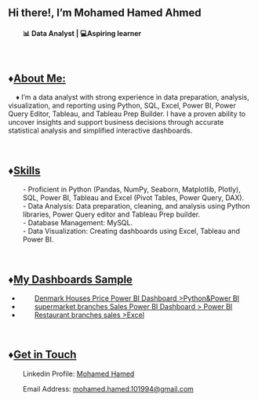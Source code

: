 <h2 class="heading-element" dir="auto">Hi there!, I&rsquo;m Mohamed Hamed Ahmed</h2>
<h4 style="padding-left: 30px;">📊&nbsp;<strong>Data Analyst&nbsp;| 💻Aspiring learner</strong></h4>
<p>&nbsp;</p>
<h2>&diams;<span style="text-decoration: underline;">About Me:</span></h2>
<p style="text-align: left;">&nbsp; &nbsp; &diams;&nbsp;I&rsquo;m a data analyst with strong experience in data preparation, analysis, visualization, and reporting using Python, SQL, Excel, Power BI, Power Query Editor, Tableau, and Tableau Prep Builder. I have a proven ability to uncover insights and support business decisions through accurate statistical analysis and simplified interactive dashboards.</p>
<p>&nbsp;</p>
<h2 style="text-align: left;">&diams;<span style="text-decoration: underline;">Skills</span></h2>
<p style="padding-left: 30px;">- Proficient in Python (Pandas, NumPy, Seaborn, Matplotlib, Plotly), SQL, Power BI, Tableau and Excel (Pivot Tables, Power Query, DAX).<br /> - Data Analysis:&nbsp;Data preparation, cleaning, and analysis using Python libraries, Power Query editor and Tableau Prep builder.<br /> - Database Management: MySQL.<br /> - Data Visualization: Creating dashboards using Excel, Tableau and Power BI.</p>
<p style="padding-left: 30px;">&nbsp;</p>
<h2>&diams;<span style="text-decoration: underline;">My Dashboards Sample</span></h2>
<ul>
<li style="padding-left: 30px;"><span style="text-decoration: underline;"><a href="https://drive.google.com/drive/folders/1J1A_p5c8ywg8Hqjbg-yup_FMfjHdoLVU?usp=sharing">Denmark Houses Price Power BI Dashboard &gt;Python&amp;Power BI</a></span></li>
<li style="padding-left: 30px;"><span style="text-decoration: underline;"><a href="https://drive.google.com/drive/folders/1k7y54zpobE2VQ1evB1bciRu3EJtXR8TM?usp=sharing">supermarket branches Sales Power BI Dashboard &gt; Power BI</a></span></li>
<li style="padding-left: 30px;"><span style="text-decoration: underline;"><a href="https://drive.google.com/drive/folders/1ncocfYDVs1r4f5hKa2cLiZxNHhCmR2J8?usp=sharing">Restaurant branches sales &gt;Excel</a></span></li>
</ul>
<p>&nbsp;</p>
<h2>&diams;<span style="text-decoration: underline;">Get in Touch</span></h2>
<p style="padding-left: 30px;">Linkedin Profile:&nbsp;<a title="LinkedIn profile" href="https://www.linkedin.com/in/mohamed-hamed-82b784224/">Mohamed Hamed</a></p>
<p style="padding-left: 30px;">Email Address:&nbsp;<a href="mailto:mohamed.hamed.101994@gmail.com">mohamed.hamed.101994@gmail.com</a></p>
<p>&nbsp;</p>
